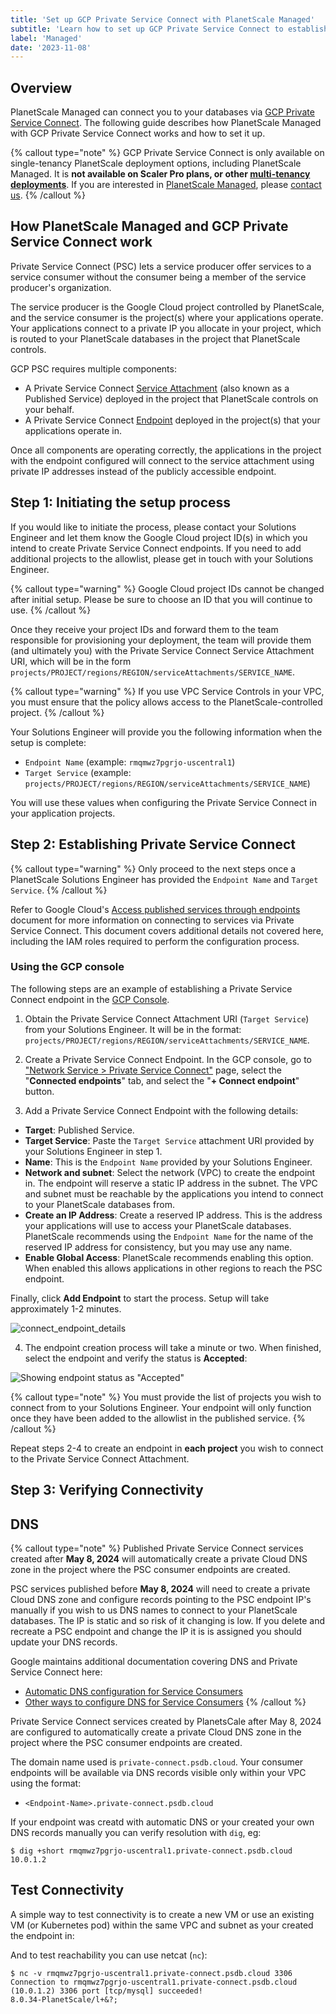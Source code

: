 ```yaml
---
title: 'Set up GCP Private Service Connect with PlanetScale Managed'
subtitle: 'Learn how to set up GCP Private Service Connect to establish private database connectivity with PlanetScale Managed.'
label: 'Managed'
date: '2023-11-08'
---
```


## Overview

PlanetScale Managed can connect you to your databases via [GCP Private Service Connect](https://cloud.google.com/vpc/docs/private-service-connect). The following guide describes how PlanetScale Managed with GCP Private Service Connect works and how to set it up.

{% callout type="note" %}
GCP Private Service Connect is only available on single-tenancy PlanetScale deployment options, including PlanetScale Managed. It is **not available on Scaler Pro plans, or other [multi-tenancy deployments](/docs/concepts/deployment-options)**. If you are interested in [PlanetScale Managed](/docs/enterprise/managed/overview), please [contact us](/contact).
{% /callout %}

## How PlanetScale Managed and GCP Private Service Connect work

Private Service Connect (PSC) lets a service producer offer services to a service consumer without the consumer being a member of the service producer's organization.

The service producer is the Google Cloud project controlled by PlanetScale, and the service consumer is the project(s) where your applications operate. Your applications connect to a private IP you allocate in your project, which is routed to your PlanetScale databases in the project that PlanetScale controls.

GCP PSC requires multiple components:

- A Private Service Connect [Service Attachment](https://cloud.google.com/vpc/docs/private-service-connect#service-attachments) (also known as a Published Service) deployed in the project that PlanetScale controls on your behalf.
- A Private Service Connect [Endpoint](https://cloud.google.com/vpc/docs/private-service-connect#endpoints) deployed in the project(s) that your applications operate in.

Once all components are operating correctly, the applications in the project with the endpoint configured will connect to the service attachment using private IP addresses instead of the publicly accessible endpoint.

## Step 1: Initiating the setup process

If you would like to initiate the process, please contact your Solutions Engineer and let them know the Google Cloud project ID(s) in which you intend to create Private Service Connect endpoints. If you need to add additional projects to the allowlist, please get in touch with your Solutions Engineer.

{% callout type="warning" %}
Google Cloud project IDs cannot be changed after initial setup. Please be sure to choose an ID that you will continue to use.
{% /callout %}

Once they receive your project IDs and forward them to the team responsible for provisioning your deployment, the team will provide them (and ultimately you) with the Private Service Connect Service Attachment URI, which will be in the form `projects/PROJECT/regions/REGION/serviceAttachments/SERVICE_NAME`.

{% callout type="warning" %}
If you use VPC Service Controls in your VPC, you must ensure that the policy allows access to the PlanetScale-controlled project.
{% /callout %}

Your Solutions Engineer will provide you the following information when the setup is complete:

- `Endpoint Name` (example: `rmqmwz7pgrjo-uscentral1`)
- `Target Service` (example: `projects/PROJECT/regions/REGION/serviceAttachments/SERVICE_NAME`)

You will use these values when configuring the Private Service Connect in your application projects.

## Step 2: Establishing Private Service Connect

{% callout type="warning" %}
Only proceed to the next steps once a PlanetScale Solutions Engineer has provided the `Endpoint Name` and `Target Service`.
{% /callout %}

Refer to Google Cloud's [Access published services through endpoints](https://cloud.google.com/vpc/docs/configure-private-service-connect-services) document for more information on connecting to services via Private Service Connect. This document covers additional details not covered here, including the IAM roles required to perform the configuration process.

### Using the GCP console

The following steps are an example of establishing a Private Service Connect endpoint in the [GCP Console](https://console.cloud.google.com/).

1. Obtain the Private Service Connect Attachment URI (`Target Service`) from your Solutions Engineer. It will be in the format: `projects/PROJECT/regions/REGION/serviceAttachments/SERVICE_NAME`.

2. Create a Private Service Connect Endpoint. In the GCP console, go to ["Network Service > Private Service Connect"](<(https://console.cloud.google.com/net-services/psc)>) page, select the "**Connected endpoints**" tab, and select the "**+ Connect endpoint**" button.

3. Add a Private Service Connect Endpoint with the following details:

- **Target**: Published Service.
- **Target Service**: Paste the `Target Service` attachment URI provided by your Solutions Engineer in step 1.
- **Name**: This is the `Endpoint Name` provided by your Solutions Engineer.
- **Network and subnet**: Select the network (VPC) to create the endpoint in. The endpoint will reserve a static IP address in the subnet. The VPC and subnet must be reachable by the applications you intend to connect to your PlanetScale databases from.
- **Create an IP Address**: Create a reserved IP address. This is the address your applications will use to access your PlanetScale databases. PlanetScale recommends using the `Endpoint Name` for the name of the reserved IP address for consistency, but you may use any name.
- **Enable Global Access**: PlanetScale recommends enabling this option. When enabled this allows applications in other regions to reach the PSC endpoint.

Finally, click **Add Endpoint** to start the process. Setup will take approximately 1-2 minutes.

![connect_endpoint_details](/assets/docs/managed/gcp/private-service-connect/connect_endpoint_details.png)

4. The endpoint creation process will take a minute or two. When finished, select the endpoint and verify the status is **Accepted**:

![Showing endpoint status as "Accepted"](/assets/docs/managed/gcp/private-service-connect/endpoint_status.png)

{% callout type="note" %}
You must provide the list of projects you wish to connect from to your Solutions Engineer. Your endpoint will only function once they have been added to the allowlist in the published service.
{% /callout %}

Repeat steps 2-4 to create an endpoint in **each project** you wish to connect to the Private Service Connect Attachment.

## Step 3: Verifying Connectivity

## DNS

{% callout type="note" %}
Published Private Service Connect services created after **May 8, 2024** will automatically create a private Cloud DNS zone in the project where the PSC consumer endpoints are created.

PSC services published before **May 8, 2024** will need to create a private Cloud DNS zone and configure records pointing to the PSC endpoint IP's manually if you wish to us DNS names to connect to your PlanetScale databases. The IP is static and so risk of it changing is low. If you delete and recreate a PSC endpoint and change the IP it is is assigned you should update your DNS records.

Google maintains additional documentation covering DNS and Private Service Connect here:

- [Automatic DNS configuration for Service Consumers](https://cloud.google.com/vpc/docs/dns-vpc-hosted-services#auto-dns-consumer)
- [Other ways to configure DNS for Service Consumers](https://cloud.google.com/vpc/docs/configure-private-service-connect-services#other-dns)
  {% /callout %}

Private Service Connect services created by PlanetsCale after May 8, 2024 are configured to automatically create a private Cloud DNS zone in the project where the PSC consumer endpoints are created.

The domain name used is `private-connect.psdb.cloud`. Your consumer endpoints will be available via DNS records visible only within your VPC using the format:

- `<Endpoint-Name>.private-connect.psdb.cloud`

If your endpoint was creatd with automatic DNS or your created your own DNS records manually you can verify resolution with `dig`, eg:

```shell
$ dig +short rmqmwz7pgrjo-uscentral1.private-connect.psdb.cloud
10.0.1.2
```

## Test Connectivity

A simple way to test connectivity is to create a new VM or use an existing VM (or Kubernetes pod) within the same VPC and subnet as your created the endpoint in:

And to test reachability you can use netcat (`nc`):

```shell
$ nc -v rmqmwz7pgrjo-uscentral1.private-connect.psdb.cloud 3306
Connection to rmqmwz7pgrjo-uscentral1.private-connect.psdb.cloud (10.0.1.2) 3306 port [tcp/mysql] succeeded!
8.0.34-PlanetScale/l+&?;
```
